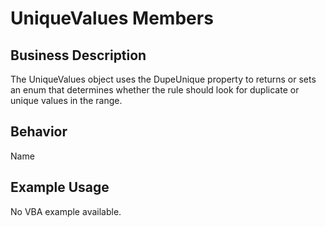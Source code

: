 # UniqueValues Members

## Business Description
The UniqueValues object uses the DupeUnique property to returns or sets an enum that determines whether the rule should look for duplicate or unique values in the range.

## Behavior
Name

## Example Usage
No VBA example available.